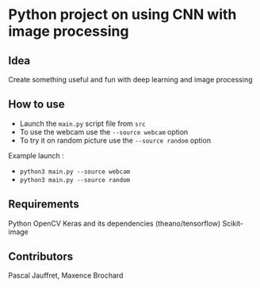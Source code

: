 Python project on using CNN with image processing
============



## Idea
Create something useful and fun with deep learning and image processing

## How to use
- Launch the `main.py` script file from `src`
- To use the webcam use the `--source webcam` option
- To try it on random picture use the `--source random` option

Example launch :
- `python3 main.py --source webcam`
- `python3 main.py --source random`


## Requirements
Python
OpenCV
Keras and its dependencies (theano/tensorflow)
Scikit-image

## Contributors 
Pascal Jauffret, Maxence Brochard

